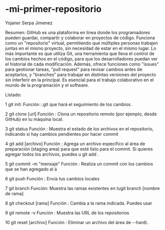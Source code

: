 # -mi-primer-repositorio 




Yojaner Serpa Jimenez





Resumen: GitHub es una plataforma en línea donde los programadores pueden guardar, compartir y colaborar en proyectos de código. Funciona como un "repositorio" virtual, permitiendo que múltiples personas trabajen juntas en el mismo proyecto, sin necesidad de estar en el mismo lugar. Lo más importante es que utiliza Git, una herramienta que lleva el control de los cambios hechos en el código, para que los desarrolladores puedan ver el historial de cada modificación. Además, ofrece funciones como "issues" para gestionar tareas, "pull request" para revisar cambios antes de aceptarlos, y "branches" para trabajar en distintas versiones del proyecto sin interferir en la principal. Es esencial para el trabajo colaborativo en el mundo de la programación y el software.




Listado: 

1 git init: Función :.git que hará el seguimiento de los cambios.


2 git clone [url]
Función : Clona un repositorio remoto (por ejemplo, desde GitHub) en tu máquina local.


3 git status
Función : Muestra el estado de los archivos en el repositorio, indicando si hay cambios pendientes por hacer commit


4 git add [archivo]
Función : Agrega un archivo específico al área de preparación (staging area) para que esté listo para el commit. Si quieres agregar todos los archivos, puedes u git add .


5 git commit -m "mensaje"
Función : Realiza un commit con los cambios que se han agregado al á


6 git push
Función : Envía tus cambios locales


7 git branch
Función: Muestra las ramas existentes en tugit branch [nombre de rama]


8 git checkout [rama]
Función : Cambia a la rama indicada. Puedes usar


9 git remote -v
Función : Muestra las URL de los repositorios


10 git reset [archivo]
Función : Eliminar un archivo del área de --hard).
